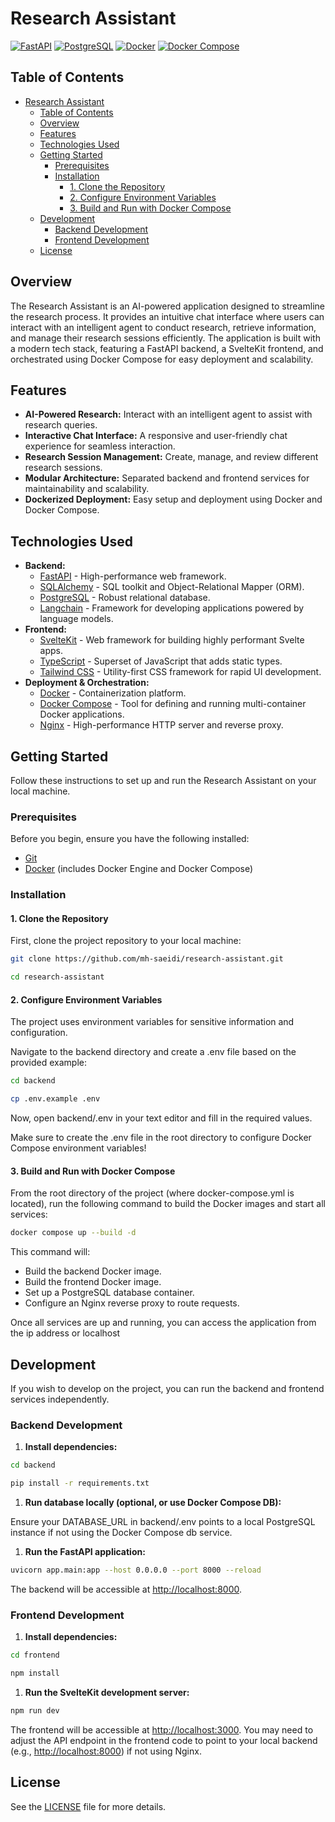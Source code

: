 # Research Assistant
[![FastAPI](https://img.shields.io/badge/FastAPI-005571?style=flat&logo=fastapi&logoColor=white)](https://fastapi.tiangolo.com/) [![PostgreSQL](https://img.shields.io/badge/PostgreSQL-336791?style=flat&logo=postgresql&logoColor=white)](https://www.postgresql.org/) [![Docker](https://img.shields.io/badge/Docker-2496ED?style=flat&logo=docker&logoColor=white)](https://www.docker.com/) [![Docker Compose](https://img.shields.io/badge/Docker_Compose-2496ED?style=flat&logo=docker&logoColor=white)](https://docs.docker.com/compose/)

## Table of Contents

- [Research Assistant](#_top)
  - [Table of Contents](#_Table_of_Contents)
  - [Overview](#_Overview)
  - [Features](#_Features)
  - [Technologies Used](#_Technologies_Used)
  - [Getting Started](#_Getting_Started)
    - [Prerequisites](#_Prerequisites)
    - [Installation](#_Installation)
      - [1\. Clone the Repository](#_1._Clone_the)
      - [2\. Configure Environment Variables](#_2._Configure_Environment)
      - [3\. Build and Run with Docker Compose](#_3._Build_and)
  - [Development](#_Development)
    - [Backend Development](#_Backend_Development)
    - [Frontend Development](#_Frontend_Development)
  - [License](#_License)

## Overview

The Research Assistant is an AI-powered application designed to streamline the research process. It provides an intuitive chat interface where users can interact with an intelligent agent to conduct research, retrieve information, and manage their research sessions efficiently. The application is built with a modern tech stack, featuring a FastAPI backend, a SvelteKit frontend, and orchestrated using Docker Compose for easy deployment and scalability.

## Features

- **AI-Powered Research:** Interact with an intelligent agent to assist with research queries.
- **Interactive Chat Interface:** A responsive and user-friendly chat experience for seamless interaction.
- **Research Session Management:** Create, manage, and review different research sessions.
- **Modular Architecture:** Separated backend and frontend services for maintainability and scalability.
- **Dockerized Deployment:** Easy setup and deployment using Docker and Docker Compose.

## Technologies Used

- **Backend:**
  - [FastAPI](https://fastapi.tiangolo.com/) - High-performance web framework.
  - [SQLAlchemy](https://www.sqlalchemy.org/) - SQL toolkit and Object-Relational Mapper (ORM).
  - [PostgreSQL](https://www.postgresql.org/) - Robust relational database.
  - [Langchain](https://www.langchain.com/) - Framework for developing applications powered by language models.
- **Frontend:**
  - [SvelteKit](https://kit.svelte.dev/) - Web framework for building highly performant Svelte apps.
  - [TypeScript](https://www.typescriptlang.org/) - Superset of JavaScript that adds static types.
  - [Tailwind CSS](https://tailwindcss.com/) - Utility-first CSS framework for rapid UI development.
- **Deployment & Orchestration:**
  - [Docker](https://www.docker.com/) - Containerization platform.
  - [Docker Compose](https://docs.docker.com/compose/) - Tool for defining and running multi-container Docker applications.
  - [Nginx](https://www.nginx.com/) - High-performance HTTP server and reverse proxy.

## Getting Started

Follow these instructions to set up and run the Research Assistant on your local machine.

### Prerequisites

Before you begin, ensure you have the following installed:

- [Git](https://git-scm.com/book/en/v2/Getting-Started-Installing-Git)
- [Docker](https://github.com/docker/docker-install.git) (includes Docker Engine and Docker Compose)

### Installation

#### 1\. Clone the Repository

First, clone the project repository to your local machine:

```bash
git clone https://github.com/mh-saeidi/research-assistant.git
```

```bash
cd research-assistant
```

#### 2\. Configure Environment Variables

The project uses environment variables for sensitive information and configuration.

Navigate to the backend directory and create a .env file based on the provided example:

```bash
cd backend
```

```bash
cp .env.example .env
```

Now, open backend/.env in your text editor and fill in the required values.

Make sure to create the .env file in the root directory to configure Docker Compose environment variables!

#### 3\. Build and Run with Docker Compose

From the root directory of the project (where docker-compose.yml is located), run the following command to build the Docker images and start all services:

```bash
docker compose up --build -d
```

This command will:

- Build the backend Docker image.
- Build the frontend Docker image.
- Set up a PostgreSQL database container.
- Configure an Nginx reverse proxy to route requests.

Once all services are up and running, you can access the application from the ip address or localhost

## Development

If you wish to develop on the project, you can run the backend and frontend services independently.

### Backend Development

1. **Install dependencies:**

```bash
cd backend
```

```bash
pip install -r requirements.txt
```

1. **Run database locally (optional, or use Docker Compose DB):**

Ensure your DATABASE_URL in backend/.env points to a local PostgreSQL instance if not using the Docker Compose db service.

1. **Run the FastAPI application:**

```bash
uvicorn app.main:app --host 0.0.0.0 --port 8000 --reload
```

The backend will be accessible at <http://localhost:8000>.

### Frontend Development

1. **Install dependencies:**

```bash
cd frontend
```

```bash
npm install
```

1. **Run the SvelteKit development server:**

```bash
npm run dev
```

The frontend will be accessible at <http://localhost:3000>. You may need to adjust the API endpoint in the frontend code to point to your local backend (e.g., <http://localhost:8000>) if not using Nginx.

## License

See the [LICENSE](https://github.com/mh-saeidi/research-assistant/blob/main/LICENSE) file for more details.
